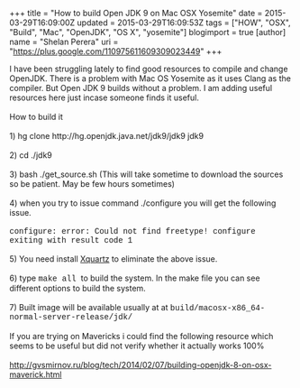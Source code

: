 +++
title = "How to build Open JDK 9 on Mac OSX Yosemite"
date = 2015-03-29T16:09:00Z
updated = 2015-03-29T16:09:53Z
tags = ["HOW", "OSX", "Build", "Mac", "OpenJDK", "OS X", "yosemite"]
blogimport = true 
[author]
	name = "Shelan Perera"
	uri = "https://plus.google.com/110975611609309023449"
+++

<div dir="ltr" style="text-align: left;" trbidi="on">I have been struggling lately to find good resources to compile and change OpenJDK. There is a problem with Mac OS Yosemite as it uses Clang as the compiler. But Open JDK 9 builds without a problem. I am adding useful resources here just incase someone finds it useful.<br /><br />How to build it<br /><br />1)&nbsp;hg clone http://hg.openjdk.java.net/jdk9/jdk9 jdk9<br /><span style="background-color: #eeeeee;"><br /></span>2) cd ./jdk9<div><br /></div><div>3)&nbsp;bash ./get_source.sh (This will take sometime to download the sources so be patient. May be few hours sometimes)</div><div><br /></div><div>4) when you try to issue command ./configure you will get the following issue.</div><div><br /></div><span style="font-family: Courier New, Courier, monospace;">configure: error: Could not find freetype! configure exiting with result code 1</span><div><span style="font-family: Courier New, Courier, monospace;"><br /></span></div><div><span style="font-family: inherit;">5) You need install&nbsp;</span><a href="http://xquartz.macosforge.org/landing/">Xquartz</a>&nbsp;to eliminate the above issue.</div><div><br /></div><div>6) type&nbsp;<span style="font-family: Courier New, Courier, monospace;">make all </span><span style="font-family: inherit;">to build the system. In the make file you can see different options to build the system.</span></div><div><span style="font-family: inherit;"><br /></span></div><div><span style="font-family: inherit;">7) Built image will be available usually at at&nbsp;</span><span style="font-family: Courier New, Courier, monospace;">build/macosx-x86_64-normal-server-release/jdk/</span></div><div><span style="font-family: inherit;"><br /></span></div><div><span style="font-family: inherit;">If you are trying on Mavericks i could find the&nbsp;</span>following<span style="font-family: inherit;">&nbsp;resource which seems to be useful but did not verify whether it actually works 100%</span></div><div><span style="font-family: inherit;"><br /></span></div><div><a href="http://gvsmirnov.ru/blog/tech/2014/02/07/building-openjdk-8-on-osx-maverick.html">http://gvsmirnov.ru/blog/tech/2014/02/07/building-openjdk-8-on-osx-maverick.html</a></div><div><span style="font-family: inherit;"><br /></span></div></div>
